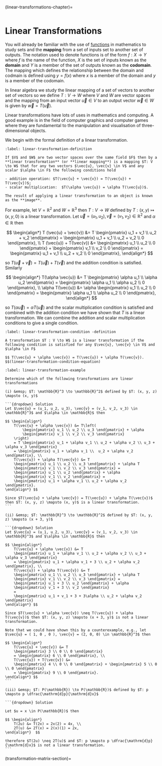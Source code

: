 (linear-transformations-chapter)=

```{index} Linear transformations
```

# Linear Transformations

You will already be familiar with the use of <a href="https://en.wikipedia.org/wiki/Function_(mathematics)" target="_blank">functions</a> in mathematics to study sets and the **mapping** from a set of inputs set to another set of outputs. The notation used to denote functions is of the form $f: X \to Y$ where $f$ is the name of the function, $X$ is the set of inputs known as the **domain** and $Y$ is a member of the set of outputs known as the **codomain**. The mapping which defines the relationship between the domain and codmain is defined using $y = f(x)$ where $x$ is a member of the domain and $y$ is a member of the codomain. 

In linear algebra we study the linear mapping of a set of vectors to another set of vectors so we define $T: V \to W$ where $V$ and $W$ are vector spaces and the mapping from an input vector $\vec{u} \in V$ to an output vector $\vec{w} \in W$ is given by $\vec{w} = T(\vec{u})$.

Linear transformations have lots of uses in mathematics and computing. A good example is in the field of computer graphics and computer games where they are fundamental to the manipulation and visualisation of three-dimensional objects.

We begin with the formal definition of a linear transformation.

```{prf:definition} Linear transformation
:label: linear-transformation-definition

If $V$ and $W$ are two vector spaces over the same field $F$ then by a **linear transformation** (or **linear mapping**) is a mapping $T: V \to W$ that for any two vectors $\vec{u}, \vec{v} \in V$ and any scalar $\alpha \in F$ the following conditions hold

- addition operation: $T(\vec{u} + \vec{v}) = T(\vec{u}) + T(\vec{v})$;
- scalar multiplication:  $T(\alpha \vec{u}) = \alpha T(\vec{u})$.

The result of applying a linear transformation to an object is known as the **image**.
```

For example, let $V = \mathbb{R}^2$ and $W = \mathbb{R}^3$ then $T : V \to W$ defined by $T : (x, y) \mapsto (x, y, 0)$ is a linear transformation. Let $\vec{u} = (u_1, u_2), \vec{v} = (v_1, v_2) \in \mathbb{R}^2$ and $\alpha \in \mathbb{R}$ then

$$ \begin{align*}
    T (\vec{u} + \vec{v}) 
    &= T \begin{pmatrix} u_1 + v_1 \\ u_2 + v_2 \end{pmatrix}
    = \begin{pmatrix} u_1 + v_1 \\ u_2 + v_2 \\ 0 \end{pmatrix}, \\
    T (\vec{u}) + T(\vec{v}) &= 
    \begin{pmatrix} u_1 \\ u_2 \\ 0 \end{pmatrix} + \begin{pmatrix} v_1 \\ v_2 \\ 0 \end{pmatrix}
    = \begin{pmatrix} u_1 + v_1 \\ u_2 + v_2 \\ 0 \end{pmatrix},
\end{align*} $$

so $T(\vec{u} + \vec{v}) = T(\vec{u}) + T(\vec{v})$ and the addition condition is satisfied. Similarly

$$ \begin{align*} 
    T(\alpha \vec{u})
    &= T \begin{pmatrix} \alpha u_1 \\ \alpha u_2 \end{pmatrix} 
    = \begin{pmatrix} \alpha u_1 \\ \alpha u_2 \\ 0 \end{pmatrix}, \\
    \alpha T(\vec{u}) &= \alpha \begin{pmatrix} u_1 \\ u_2 \\ 0 \end{pmatrix}
    = \begin{pmatrix} \alpha u_1 \\ \alpha u_2 \\ 0 \end{pmatrix},
\end{align*} $$

so $T(\alpha \vec{u}) = \alpha T(\vec{u})$ and the scalar multiplication condition is satisfied and combined with the addition condition we have shown that $T$ is a linear transformation. We can combine the addition and scalar multiplication conditions to give a single condition.

```{prf:definition} Linear transformation condition
:label: linear-transformation-condition -definition

A transformation $T : V \to W$ is a linear transformation if the following condition is satisfied for any $\vec{u}, \vec{v} \in V$ and $\alpha \in F$ 

$$ T(\vec{u} + \alpha \vec{v}) = T(\vec{u}) + \alpha T(\vec{v}). $$(linear-transformation-condition-equation)
```

````{prf:example}
:label: linear-transformation-example

Determine which of the following transformations are linear transformations

(i) &emsp; $T: \mathbb{R}^3 \to \mathbb{R}^2$ defined by $T: (x, y, z) \mapsto (x, y)$

```{dropdown} Solution
Let $\vec{u} = (u_1, u_2, u_3), \vec{v} = (v_1, v_2, v_3) \in \mathbb{R}^3$ and $\alpha \in \mathbb{R}$ then

$$ \begin{align*}
    T(\vec{u} + \alpha \vec{v}) &= T\left(
        \begin{pmatrix} u_1 \\ u_2 \\ u_3 \end{pmatrix} + \alpha
        \begin{pmatrix} v_1 \\ v_2 \\ v_3 \end{pmatrix}
    \right)
    = T \begin{pmatrix} u_1 + \alpha v_1 \\ u_2 + \alpha v_2 \\ u_3 + \alpha v_3 \end{pmatrix}
    = \begin{pmatrix} u_1 + \alpha v_1 \\  u_2 + \alpha v_2 \end{pmatrix}, \\
    T(\vec{u}) + \alpha T(\vec{v}) &= T
    \begin{pmatrix} u_1 \\ u_2 \\ u_3 \end{pmatrix} + \alpha T
    \begin{pmatrix} v_1 \\ v_2 \\ v_3 \end{pmatrix} =
    \begin{pmatrix} u_1 \\ u_2 \end{pmatrix} + \alpha
    \begin{pmatrix} v_1 \\ v_2 \end{pmatrix} =
    \begin{pmatrix} u_1 + \alpha v_1 \\ u_2 + \alpha v_2 \end{pmatrix}.
\end{align*} $$

Since $T(\vec{u} + \alpha \vec{v}) = T(\vec{u}) + \alpha T(\vec{v})$ then $T: (x, y, z) \mapsto (x, y)$ is a linear transformation.
```

(ii) &emsp; $T: \mathbb{R}^3 \to \mathbb{R}^2$ defined by $T: (x, y, z) \mapsto (x + 3, y)$

```{dropdown} Solution
Let $\vec{u} = (u_1, u_2, u_3), \vec{v} = (v_1, v_2, v_3) \in \mathbb{R}^3$ and $\alpha \in \mathbb{R}$ then

$$ \begin{align*}
    T(\vec{u} + \alpha \vec{v}) &= T 
    \begin{pmatrix} u_1 + \alpha v_1 \\ u_2 + \alpha v_2 \\ u_3 + \alpha v_3 \end{pmatrix} 
    = \begin{pmatrix} u_1 + \alpha v_1 + 3 \\ u_2 + \alpha v_2 \end{pmatrix}, \\
    T(\vec{u}) + \alpha T(\vec{v}) &= T
    \begin{pmatrix} u_1 \\ u_2 \\ u_3 \end{pmatrix} + \alpha T
    \begin{pmatrix} v_1 \\ v_2 \\ v_3 \end{pmatrix} =
    \begin{pmatrix} u_1 + 3 \\ u_2 \end{pmatrix} + \alpha
    \begin{pmatrix} v_1 + 3 \\ v_2 \end{pmatrix}
    = 
    \begin{pmatrix} u_1 + v_1 + 3 + 3\alpha \\ u_2 + \alpha v_2 \end{pmatrix}
\end{align*} $$

Since $T(\vec{u} + \alpha \vec{v}) \neq T(\vec{u}) + \alpha T(\vec{v})$ then $T: (x, y, z) \mapsto (x + 3, y)$ is not a linear transformation. 

Note that we could have shown this by a counterexample, e.g., let $\vec{u} = ( 1, 0 , 0 ), \vec{v} = (2, 0, 0) \in \mathbb{R}^3$ then

$$ \begin{align*}
    T(\vec{u} + \vec{v}) &= T
    \begin{pmatrix} 3 \\ 0 \\ 0 \end{pmatrix} 
    = \begin{pmatrix} 6 \\ 0 \end{pmatrix}, \\
    T(\vec{u}) + T(\vec{v}) &=
    \begin{pmatrix} 4 \\ 0 \\ 0 \end{pmatrix} + \begin{pmatrix} 5 \\ 0 \\ 0 \end{pmatrix}
    = \begin{pmatrix} 9 \\ 0 \end{pmatrix}.
\end{align*} $$
```

(iii) &emsp; $T: P(\mathbb{R}) \to P(\mathbb{R})$ defined by $T: p \mapsto p \dfrac{\mathrm{d}p}{\mathrm{d}x}$

```{dropdown} Solution

Let $u = x \in P(\mathbb{R})$ then

$$ \begin{align*}
    T(2u) &= T(2x) = 2x(2) = 4x, \\
    2T(u) &= 2T(x) = 2(x)(1) = 2x,
\end{align*}  $$

therefore $T(2u) \neq 2T(u)$ and $T: p \mapsto p \dfrac{\mathrm{d}p}{\mathrm{d}x}$ is not a linear transformation.
```
````

(transformation-matrix-section)=

```{index} Linear transformations ; transformation matrices
```
